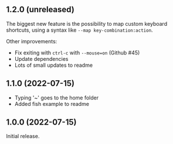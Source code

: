 ## 1.2.0 (unreleased)

The biggest new feature is the possibility to map custom keyboard shortcuts, using a syntax like `--map key-combination:action`.

Other improvements:

- Fix exiting with `ctrl-c` with `--mouse=on` (Github #45)
- Update dependencies
- Lots of small updates to readme

## 1.1.0 (2022-07-15)

- Typing '~' goes to the home folder
- Added fish example to readme

## 1.0.0 (2022-07-15)

Initial release.
